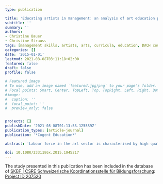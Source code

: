 ```yaml
---
type: publication

title: 'Educating artists in management: an analysis of art education programmes in DACH region'
subtitle: ''
summary: ''
authors:
- Christine Bauer
- Christine Strauss
tags: [management skills, artists, arts, curricula, education, DACH countries, DACH region]
categories: []
date: '2015-01-01'
lastmod: 2021-08-08T03:11:18+02:00
featured: false
draft: false
profile: false

# Featured image
# To use, add an image named `featured.jpg/png` to your page's folder.
# Focal points: Smart, Center, TopLeft, Top, TopRight, Left, Right, BottomLeft, Bottom, BottomRight.
#image:
#  caption: ''
#  focal_point: ''
#  preview_only: false


projects: []
publishDate: '2021-08-08T01:13:53.125589Z'
publication_types: [article-journal]
publication: '*Cogent Education*'

abstract: 'Labour force in the art sector is characterised by high qualification, but low income for those people who perform the core contribution in art, i.e. the artists. As artists are typically self-dependent in managing their business, they should have managerial skills besides those skills necessary to perform their artistic core activities. If the lack of managerial skills is a reason why artists fail to make a living from their talent, then this chain of cause and effect could be ruptured by adequate educational opportunities. This paper analyses the curricula of a wide range of institutions offering art education programmes and identifies their managerial learning content. In doing so, we focused on German-speaking countries, the so-called DACH region (i.e. Germany, Austria and Switzerland, whereas D, A and CH are country codes). We identified and analysed 159 course syllabi of 81 art universities, schools and academies. The results of our study indicate a lack of managerial learning contents: a vast majority of institutions follow a rather traditional approach to art education, focusing solely on artistic competences. We suggest the implementation of managerial learning contents to better prepare art students for successful careers in the arts.'

doi: 10.1080/2331186x.2015.1045217
---
```


The study presented in this publication has been included in the database of [SKBF | CSRE
Schweizerische Koordinationsstelle für Bildungsforschung](https://www.skbf-csre.ch):
[Project ID 207520](https://www.skbf-csre.ch/en/research-in-education/database/projektdetail/?_id=207520)
